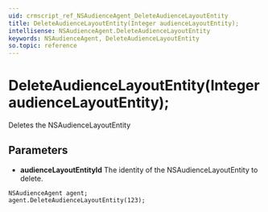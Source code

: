 ```yaml
---
uid: crmscript_ref_NSAudienceAgent_DeleteAudienceLayoutEntity
title: DeleteAudienceLayoutEntity(Integer audienceLayoutEntity);
intellisense: NSAudienceAgent.DeleteAudienceLayoutEntity
keywords: NSAudienceAgent, DeleteAudienceLayoutEntity
so.topic: reference
---
```


# DeleteAudienceLayoutEntity(Integer audienceLayoutEntity);

Deletes the NSAudienceLayoutEntity
  
## Parameters

* **audienceLayoutEntityId** The identity of the NSAudienceLayoutEntity to delete.

```crmscript
NSAudienceAgent agent;
agent.DeleteAudienceLayoutEntity(123);
```

